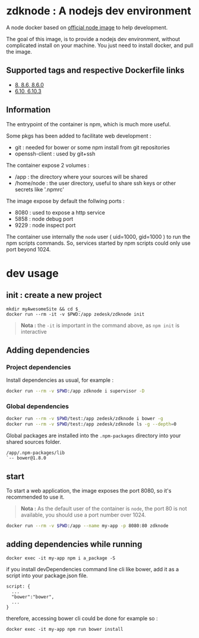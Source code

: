 # zdknode : A nodejs dev environment

A node docker based on [official node image][1] to help development.

The goal of this image, is to provide a nodejs dev environment, without complicated install on your machine. You just need to install docker, and pull the image.

## Supported tags and respective Dockerfile links

 - [8, 8.6, 8.6.0][3]
 - [6.10, 6.10.3][2]

## Information

The entrypoint of the container is npm, which is much more useful.

Some pkgs has been added to facilitate web development :

  - git : needed for bower or some npm install from git repositories
  - openssh-client : used by git+ssh

The container expose 2 volumes :

 - /app : the directory where your sources will be shared
 - /home/node : the user directory, useful to share ssh keys or other secrets like '.npmrc'

 The image expose by default the follwing ports :

  - 8080 : used to expose a http service
  - 5858 : node debug port
  - 9229 : node inspect port

The container use internally the `node` user ( uid=1000, gid=1000 ) to run the npm scripts commands. So, services started by npm scripts could only use port beyond 1024.

# dev usage

## init : create a new project

    mkdir myAwesomeSite && cd $_
    docker run --rm -it -v $PWD:/app zedesk/zdknode init

> __Nota :__ the `-it` is important in the command above, as `npm init` is interactive

## Adding dependencies

### Project dependencies

Install dependencies as usual, for example :

```bash
docker run --rm -v $PWD:/app zdknode i supervisor -D
```

### Global dependencies

```bash
docker run --rm -v $PWD/test:/app zedesk/zdknode i bower -g
docker run --rm -v $PWD/test:/app zedesk/zdknode ls -g --depth=0
```

Global packages are installed into the `.npm-packages` directory into your shared sources folder.

```
/app/.npm-packages/lib
`-- bower@1.8.0
```

## start

To start a web application, the image exposes the port 8080, so it's recommended to use it.

> __Nota :__ As the default user of the container is `node`, the port 80 is not available, you should use a port number over 1024.

```bash
docker run --rm -v $PWD:/app --name my-app -p 8080:80 zdknode
```

## adding dependencies while running

```
docker exec -it my-app npm i a_package -S
```

if you install devDependencies command line cli like bower, add it as a script into your package.json file.

    script: {
      ...
      "bower":"bower",
      ...
    }

therefore, accessing bower cli could be done for example so :

    docker exec -it my-app npm run bower install

[1]: https://hub.docker.com/_/node/
[2]: https://github.com/zedesk/zdknode/blob/6.10.3/Dockerfile
[3]: https://github.com/zedesk/zdknode/blob/8.6.0/Dockerfile